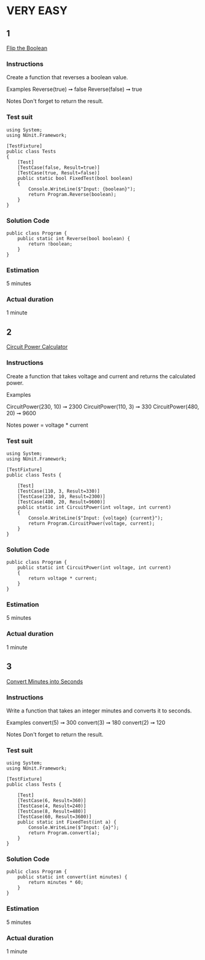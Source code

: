 # VERY EASY

## 1  

[Flip the Boolean](https://edabit.com/challenge/seB6cQjuSqgudatyF)

### Instructions
Create a function that reverses a boolean value.

Examples
Reverse(true) ➞ false
Reverse(false) ➞ true

Notes
Don't forget to return the result.

### Test suit  
```
using System;
using NUnit.Framework;

[TestFixture]
public class Tests
{
	[Test]
	[TestCase(false, Result=true)]
	[TestCase(true, Result=false)]
	public static bool FixedTest(bool boolean)
	{
		Console.WriteLine($"Input: {boolean}");
		return Program.Reverse(boolean);
	}
}
```
### Solution Code  

```
public class Program {
	public static int Reverse(bool boolean) {
		return !boolean;
	}
}
```

### Estimation
5 minutes

### Actual duration
1 minute

## 2  

[Circuit Power Calculator](https://edabit.com/challenge/L2fwjYi9YixY8kJfK)

### Instructions
Create a function that takes voltage and current and returns the calculated power.

Examples

CircuitPower(230, 10) ➞ 2300
CircuitPower(110, 3) ➞ 330
CircuitPower(480, 20) ➞ 9600

Notes
power = voltage * current

### Test suit  

```
using System;
using NUnit.Framework;

[TestFixture]
public class Tests {

	[Test]
	[TestCase(110, 3, Result=330)]
	[TestCase(230, 10, Result=2300)]
	[TestCase(480, 20, Result=9600)]
	public static int CircuitPower(int voltage, int current)
	{
		Console.WriteLine($"Input: {voltage} {current}");
		return Program.CircuitPower(voltage, current);
	}
}
```

### Solution Code  

```
public class Program {
	public static int CircuitPower(int voltage, int current)
	{
		return voltage * current;
	}
}
```

### Estimation
5 minutes

### Actual duration
1 minute

## 3  

[Convert Minutes into Seconds](https://edabit.com/challenge/bizjGL4wyd8PwR4Ke)

### Instructions
Write a function that takes an integer minutes and converts it to seconds.

Examples
convert(5) ➞ 300
convert(3) ➞ 180
convert(2) ➞ 120

Notes
Don't forget to return the result.

### Test suit  

```
using System;
using NUnit.Framework;

[TestFixture]
public class Tests {

	[Test]
	[TestCase(6, Result=360)]
	[TestCase(4, Result=240)]
	[TestCase(8, Result=480)]
	[TestCase(60, Result=3600)]
	public static int FixedTest(int a) {
		Console.WriteLine($"Input: {a}");
		return Program.convert(a);
	}
}
```

### Solution Code  

```
public class Program {
	public static int convert(int minutes) {
		return minutes * 60;
	}
}
```

### Estimation
5 minutes

### Actual duration
1 minute

